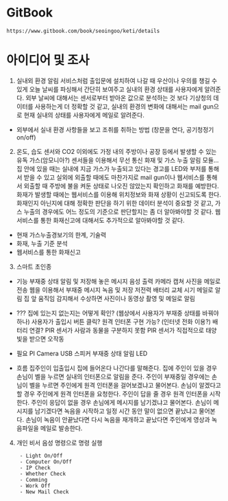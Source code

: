 # GitBook
    https://www.gitbook.com/book/seoingoo/keti/details





# 아이디어 및 조사



1. 실내외 환경 알림 서비스처럼 출입문에 설치하여 나갈 때 우산이나 우의를 챙길 수 있게 
오늘 날씨를 파싱해서 간단히 보여주고 실내의 환경 상태를 사용자에게 알려준다.
외부 날씨에 대해서는 센서로부터 받아온 값으로 분석하는 것 보다 기상청의 데이터를 사용하는게 더 정확할 것 같고, 
실내의 환경의 변화에 대해서는 mail gun으로 현재 실내의 상태를 사용자에게 메일로 알려준다. 

 - 외부에서 실내 환경 사항들을 보고 조취를 취하는 방법 (창문을 연다, 공기청정기 on/off)




2. 온도, 습도 센서와 CO2 이외에도 가정 내의 주방이나 공장 등에서 발생할 수 있는 유독 가스(암모니아?) 센서들을 이용해서 
무선 통신 화재 및 가스 누출 알림 모듈...
집 안에 있을 때는 실내에 지금 가스가 누출되고 있다는 경고를 LED와 부저를 통해서 받을 수 있고 
실외에 외출할 때에도 마찬가지로 mail gun이나 웹서비스를 통해서 외출할 때 주방에 불을 켜둔 상태로 나오진 않았는지 확인하고 화재를 예방한다.
화재가 발생할 때에는 웹서비스를 이용해 위치정보와 화재 상황이 신고되도록 한다.
화재인지 아닌지에 대해 정확한 판단을 하기 위한 데이터 분석이 중요할 것 같고, 가스 누출의 경우에도 어느 정도의 기준으로 판단할지는 좀 더 알아봐야할 것 같다. 
웹서비스를 통한 화재신고에 대해서도 추가적으로 알아봐야할 것 같다.

 - 현재 가스누출경보기의 한계, 기술력
 - 화재, 누출 기준 분석
 - 웹서비스를 통한 화재신고
  



3. 스마트 초인종
  - 기능
     부재중 상태 알림 및 저장해 놓은 메시지 음성 출력
     카메라 캡쳐 사진을 메일로 전송
     웹을 이용해서 부재중 메시지 녹음 및 저장
     저전력
     배터리 교체 시기 메일로 알림
     집 앞 움직임 감지해서 수상하면 사진이나 동영상 촬영 및 메일로 알림

  - ???
     집에 있는지 없는지는 어떻게 확인? (웹상에서 사용자가 부재중 상태를 바꿔야하나)
        사용자가 출입시 버튼 클릭?
     원격 인터폰 구현 가능? (인터넷 전화 이용?)
     배터리 연결?
     PIR 센서가 사람과 동물을 구분하지 못함
     PIR 센서가 직접적으로 태양빛을 받으면 오작동

  - 필요
     PI Camera
     USB 스피커
     부재중 상태 알림 LED

  - 흐름
     집주인이 입출입시 집에 들어온다 나간다를 말해준다.
     집에 주인이 있을 경우 손님이 벨을 누르면 실내의 인터폰으로 알림을 준다.
     주인이 부재중일 경우에는 손님이 벨을 누르면 주인에게 원격 인터폰을 걸어보겠냐고 물어본다.
     손님이 알겠다고 할 경우 주인에게 원격 인터폰을 요청한다.
     주인이 답을 줄 경우 원격 인터폰을 시작한다.
     주인이 응답이 없을 경우 손님에게 메시지를 남기겠냐고 물어본다.
     손님이 메시지를 남기겠다면 녹음을 시작하고 일정 시간 동안 말이 없으면 끝났냐고 물어본다.
     손님이 녹음이 안끝났다면 다시 녹음을 재개하고 끝났다면 주인에게 영상과 녹음파일을 메일로 발송한다.
     

4. 개인 비서
     음성 명령으로 명령 실행

        - Light On/Off
        - Computer On/Off
        - IP Check
        - Whether Check
        - Comming
        - Work Off
        - New Mail Check
        


